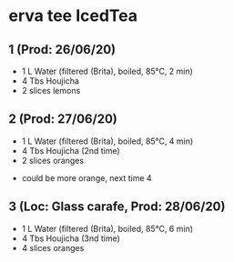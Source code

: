 # erva tee IcedTea

## 1 (Prod: 26/06/20)
- 1 L Water (filtered (Brita), boiled, 85°C, 2 min)
- 4 Tbs Houjicha
- 2 slices lemons

## 2 (Prod: 27/06/20)
- 1 L Water (filtered (Brita), boiled, 85°C, 4 min)
- 4 Tbs Houjicha (2nd time)
- 2 slices oranges

* could be more orange, next time 4

## 3 (Loc: Glass carafe, Prod: 28/06/20)
- 1 L Water (filtered (Brita), boiled, 85°C, 6 min)
- 4 Tbs Houjicha (3nd time)
- 4 slices oranges
